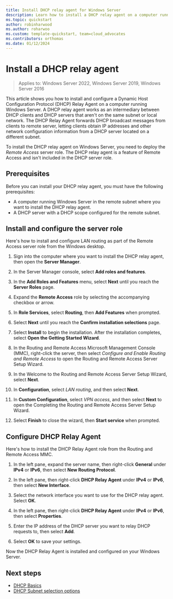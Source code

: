 ```yaml
---
title: Install DHCP relay agent for Windows Server
description: Learn how to install a DHCP relay agent on a computer running the Windows Server operating system.
ms.topic: quickstart
author: robinharwood
ms.author: roharwoo
ms.custom: template-quickstart, team=cloud_advocates
ms.contributors: orthomas
ms.date: 01/12/2024
---
```


# Install a DHCP relay agent

>Applies to: Windows Server 2022, Windows Server 2019, Windows Server 2016

This article shows you how to install and configure a Dynamic Host Configuration Protocol (DHCP) Relay Agent on a computer running Windows Server. A DHCP relay agent works as an intermediary between DHCP clients and DHCP servers that aren't on the same subnet or local network. The DHCP Relay Agent forwards DHCP broadcast messages from clients to remote server, letting clients obtain IP addresses and other network configuration information from a DHCP server located on a different subnet.

To install the DHCP relay agent on Windows Server, you need to deploy the *Remote Access* server role. The DHCP relay agent is a feature of Remote Access and isn't included in the DHCP server role.

## Prerequisites

Before you can install your DHCP relay agent, you must have the following prerequisites:

- A computer running Windows Server in the remote subnet where you want to install the DHCP relay agent.
- A DHCP server with a DHCP scope configured for the remote subnet.

## Install and configure the server role

Here's how to install and configure LAN routing as part of the Remote Access server role from the Windows desktop.

1. Sign into the computer where you want to install the DHCP relay agent, then open the **Server Manager**.

1. In the Server Manager console, select **Add roles and features**.

1. In the **Add Roles and Features** menu, select **Next** until you reach the **Server Roles** page.

1. Expand the **Remote Access** role by selecting the accompanying checkbox or arrow.

1. In **Role Services**, select **Routing**, then **Add Features** when prompted.

1. Select **Next** until you reach the **Confirm installation selections** page.

1. Select **Install** to begin the installation. After the installation completes, select **Open the Getting Started Wizard**.

1. In the Routing and Remote Access Microsoft Management Console (MMC), right-click the server, then select *Configure and Enable Routing and Remote Access* to open the Routing and Remote Access Server Setup Wizard.

1. In the Welcome to the Routing and Remote Access Server Setup Wizard, select **Next**.

1. In **Configuration**, select *LAN routing*, and then select **Next**.

1. In **Custom Configuration**, select *VPN access*, and then select **Next** to open the Completing the Routing and Remote Access Server Setup Wizard.

1. Select **Finish** to close the wizard, then **Start service** when prompted.

## Configure DHCP Relay Agent

Here's how to install the DHCP Relay Agent role from the Routing and Remote Access MMC.

1. In the left pane, expand the server name, then right-click **General** under **IPv4** or **IPv6**, then select **New Routing Protocol**.

1. In the left pane, then right-click **DHCP Relay Agent** under **IPv4** or **IPv6**, then select **New Interface**.

1. Select the network interface you want to use for the DHCP relay agent. Select **OK**.

1. In the left pane, then right-click **DHCP Relay Agent** under **IPv4** or **IPv6**, then select **Properties**.

1. Enter the IP address of the DHCP server you want to relay DHCP requests to, then select **Add**.

1. Select **OK** to save your settings.

Now the DHCP Relay Agent is installed and configured on your Windows Server.

## Next steps

- [DHCP Basics](../../../troubleshoot/dynamic-host-configuration-protocol-basics.md)
- [DHCP Subnet selection options](dhcp-subnet-options.md)
